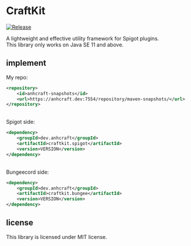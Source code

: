 # CraftKit
[![Release](https://travis-ci.org/anhcraft/CraftKit.svg?branch=master)](https://travis-ci.org/anhcraft/CraftKit)

A lightweight and effective utility framework for Spigot plugins.<br>
This library only works on Java SE 11 and above.

## implement
My repo:
```xml
<repository>
    <id>anhcraft-snapshots</id>
    <url>https://anhcraft.dev:7554/repository/maven-snapshots/</url>
</repository>
```

<br>
Spigot side:

```xml
<dependency>
    <groupId>dev.anhcraft</groupId>
    <artifactId>craftkit.spigot</artifactId>
    <version>VERSION</version>
</dependency>
```

<br>
Bungeecord side:

```xml
<dependency>
    <groupId>dev.anhcraft</groupId>
    <artifactId>craftkit.bungee</artifactId>
    <version>VERSION</version>
</dependency>
```

## license
This library is licensed under MIT license.
